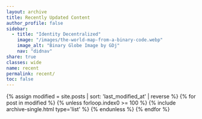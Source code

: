```yaml
---
layout: archive
title: Recently Updated Content
author_profile: false
sidebar:
  - title: "Identity Decentralized"
    image: "/images/the-world-map-from-a-binary-code.webp"
    image_alt: "Binary Globe Image by GDj"
    nav: "didnav"
share: true
classes: wide
name: recent
permalink: recent/
toc: false
---
```


{% assign modified = site.posts | sort: 'last_modified_at' | reverse %}
{% for post in modified %}
  {% unless forloop.index0 >= 100 %}
    {% include archive-single.html type='list' %}
  {% endunless %}
{% endfor %}	